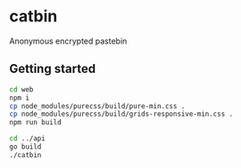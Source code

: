 # catbin

Anonymous encrypted pastebin

## Getting started

```sh
cd web
npm i
cp node_modules/purecss/build/pure-min.css .
cp node_modules/purecss/build/grids-responsive-min.css .
npm run build

cd ../api
go build
./catbin
```